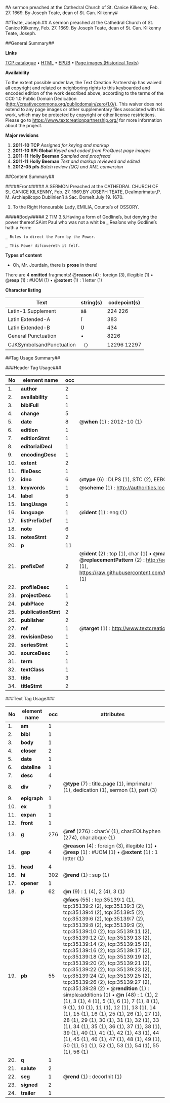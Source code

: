 #A sermon preached at the Cathedral Church of St. Canice Kilkenny, Feb. 27. 1669. By Joseph Teate, dean of St. Can. Kilkenny#

##Teate, Joseph.##
A sermon preached at the Cathedral Church of St. Canice Kilkenny, Feb. 27. 1669. By Joseph Teate, dean of St. Can. Kilkenny
Teate, Joseph.

##General Summary##

**Links**

[TCP catalogue](http://www.ota.ox.ac.uk/tcp/)  • 
[HTML](http://tei.it.ox.ac.uk/tcp/Texts-HTML/free/A64/A64289.html)  • 
[EPUB](http://tei.it.ox.ac.uk/tcp/Texts-EPUB/free/A64/A64289.epub) • 
[Page images (Historical Texts)](https://historicaltexts.jisc.ac.uk/eebo-99830686e)

**Availability**

To the extent possible under law, the Text Creation Partnership has waived all copyright and related or neighboring rights to this keyboarded and encoded edition of the work described above, according to the terms of the CC0 1.0 Public Domain Dedication (http://creativecommons.org/publicdomain/zero/1.0/). This waiver does not extend to any page images or other supplementary files associated with this work, which may be protected by copyright or other license restrictions. Please go to https://www.textcreationpartnership.org/ for more information about the project.

**Major revisions**

1. __2011-10__ __TCP__ *Assigned for keying and markup*
1. __2011-10__ __SPi Global__ *Keyed and coded from ProQuest page images*
1. __2011-11__ __Holly Beeman__ *Sampled and proofread*
1. __2011-11__ __Holly Beeman__ *Text and markup reviewed and edited*
1. __2012-05__ __pfs__ *Batch review (QC) and XML conversion*

##Content Summary##

#####Front#####
A SERMON Preached at the CATHEDRAL CHURCH OF St. CANICE KILKENNY, Feb. 27. 1669.BY JOSEPH TEATE, DeaImprimatur,P. M. Archiepiſcopo Dublinienſi à Sac. Domeſt.July 19. 1670.
1. To the Right Honourable Lady, EMILIA, Counteſs of OSSORY.

#####Body#####
2 TIM 3.5.Having a form of Godlineſs, but denying the power thereof.SAint Paul who was not a whit be
    _ Reaſons why Godlineſs hath a Form:

    _ Rules to direct the Form by the Power.

    _ This Power diſcovereth it ſelf.

**Types of content**

  * Oh, Mr. Jourdain, there is **prose** in there!

There are 4 **omitted** fragments! 
 @__reason__ (4) : foreign (3), illegible (1)  •  @__resp__ (1) : #UOM (1)  •  @__extent__ (1) : 1 letter (1)

**Character listing**


|Text|string(s)|codepoint(s)|
|---|---|---|
|Latin-1 Supplement|àâ|224 226|
|Latin Extended-A|ſ|383|
|Latin Extended-B|Ʋ|434|
|General Punctuation|•|8226|
|CJKSymbolsandPunctuation|〈〉|12296 12297|

##Tag Usage Summary##

###Header Tag Usage###

|No|element name|occ|attributes|
|---|---|---|---|
|1.|__author__|2||
|2.|__availability__|1||
|3.|__biblFull__|1||
|4.|__change__|5||
|5.|__date__|8| @__when__ (1) : 2012-10 (1)|
|6.|__edition__|1||
|7.|__editionStmt__|1||
|8.|__editorialDecl__|1||
|9.|__encodingDesc__|1||
|10.|__extent__|2||
|11.|__fileDesc__|1||
|12.|__idno__|6| @__type__ (6) : DLPS (1), STC (2), EEBO-CITATION (1), PROQUEST (1), VID (1)|
|13.|__keywords__|1| @__scheme__ (1) : http://authorities.loc.gov/ (1)|
|14.|__label__|5||
|15.|__langUsage__|1||
|16.|__language__|1| @__ident__ (1) : eng (1)|
|17.|__listPrefixDef__|1||
|18.|__note__|6||
|19.|__notesStmt__|2||
|20.|__p__|11||
|21.|__prefixDef__|2| @__ident__ (2) : tcp (1), char (1)  •  @__matchPattern__ (2) : ([0-9\-]+):([0-9IVX]+) (1), (.+) (1)  •  @__replacementPattern__ (2) : http://eebo.chadwyck.com/downloadtiff?vid=$1&page=$2 (1), https://raw.githubusercontent.com/textcreationpartnership/Texts/master/tcpchars.xml#$1 (1)|
|22.|__profileDesc__|1||
|23.|__projectDesc__|1||
|24.|__pubPlace__|2||
|25.|__publicationStmt__|2||
|26.|__publisher__|2||
|27.|__ref__|1| @__target__ (1) : http://www.textcreationpartnership.org/docs/. (1)|
|28.|__revisionDesc__|1||
|29.|__seriesStmt__|1||
|30.|__sourceDesc__|1||
|31.|__term__|1||
|32.|__textClass__|1||
|33.|__title__|3||
|34.|__titleStmt__|2||


###Text Tag Usage###

|No|element name|occ|attributes|
|---|---|---|---|
|1.|__am__|1||
|2.|__bibl__|1||
|3.|__body__|1||
|4.|__closer__|2||
|5.|__date__|1||
|6.|__dateline__|1||
|7.|__desc__|4||
|8.|__div__|7| @__type__ (7) : title_page (1), imprimatur (1), dedication (1), sermon (1), part (3)|
|9.|__epigraph__|1||
|10.|__ex__|1||
|11.|__expan__|1||
|12.|__front__|1||
|13.|__g__|276| @__ref__ (276) : char:V (1), char:EOLhyphen (274), char:abque (1)|
|14.|__gap__|4| @__reason__ (4) : foreign (3), illegible (1)  •  @__resp__ (1) : #UOM (1)  •  @__extent__ (1) : 1 letter (1)|
|15.|__head__|4||
|16.|__hi__|302| @__rend__ (1) : sup (1)|
|17.|__opener__|1||
|18.|__p__|62| @__n__ (9) : 1 (4), 2 (4), 3 (1)|
|19.|__pb__|55| @__facs__ (55) : tcp:35139:1 (1), tcp:35139:2 (2), tcp:35139:3 (2), tcp:35139:4 (2), tcp:35139:5 (2), tcp:35139:6 (2), tcp:35139:7 (2), tcp:35139:8 (2), tcp:35139:9 (2), tcp:35139:10 (2), tcp:35139:11 (2), tcp:35139:12 (2), tcp:35139:13 (2), tcp:35139:14 (2), tcp:35139:15 (2), tcp:35139:16 (2), tcp:35139:17 (2), tcp:35139:18 (2), tcp:35139:19 (2), tcp:35139:20 (2), tcp:35139:21 (2), tcp:35139:22 (2), tcp:35139:23 (2), tcp:35139:24 (2), tcp:35139:25 (2), tcp:35139:26 (2), tcp:35139:27 (2), tcp:35139:28 (2)  •  @__rendition__ (1) : simple:additions (1)  •  @__n__ (48) : 1 (1), 2 (1), 3 (1), 4 (1), 5 (1), 6 (1), 7 (1), 8 (1), 9 (1), 10 (1), 11 (1), 12 (1), 13 (1), 14 (1), 15 (1), 16 (1), 25 (1), 26 (1), 27 (1), 28 (1), 29 (1), 30 (1), 31 (1), 32 (1), 33 (1), 34 (1), 35 (1), 36 (1), 37 (1), 38 (1), 39 (1), 40 (1), 41 (1), 42 (1), 43 (1), 44 (1), 45 (1), 46 (1), 47 (1), 48 (1), 49 (1), 50 (1), 51 (1), 52 (1), 53 (1), 54 (1), 55 (1), 56 (1)|
|20.|__q__|1||
|21.|__salute__|2||
|22.|__seg__|1| @__rend__ (1) : decorInit (1)|
|23.|__signed__|2||
|24.|__trailer__|1||
